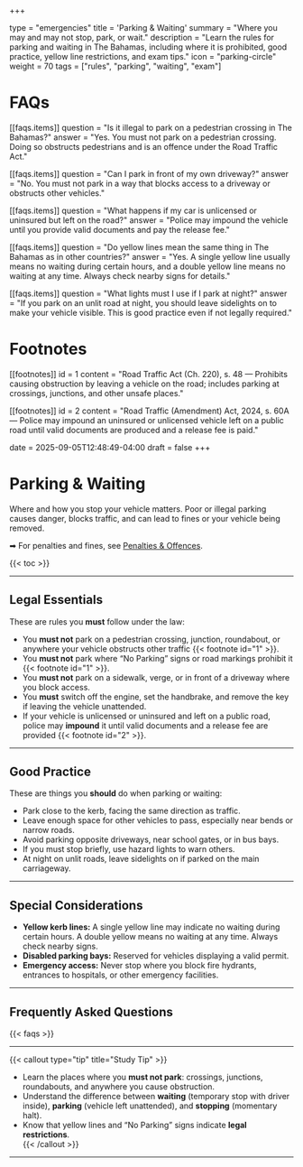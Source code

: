 +++

type = "emergencies"
title = 'Parking & Waiting'
summary = "Where you may and may not stop, park, or wait."
description = "Learn the rules for parking and waiting in The Bahamas, including where it is prohibited, good practice, yellow line restrictions, and exam tips."
icon = "parking-circle"
weight = 70
tags = ["rules", "parking", "waiting", "exam"]

# FAQs
[[faqs.items]]
question = "Is it illegal to park on a pedestrian crossing in The Bahamas?"
answer = "Yes. You must not park on a pedestrian crossing. Doing so obstructs pedestrians and is an offence under the Road Traffic Act."

[[faqs.items]]
question = "Can I park in front of my own driveway?"
answer = "No. You must not park in a way that blocks access to a driveway or obstructs other vehicles."

[[faqs.items]]
question = "What happens if my car is unlicensed or uninsured but left on the road?"
answer = "Police may impound the vehicle until you provide valid documents and pay the release fee."

[[faqs.items]]
question = "Do yellow lines mean the same thing in The Bahamas as in other countries?"
answer = "Yes. A single yellow line usually means no waiting during certain hours, and a double yellow line means no waiting at any time. Always check nearby signs for details."

[[faqs.items]]
question = "What lights must I use if I park at night?"
answer = "If you park on an unlit road at night, you should leave sidelights on to make your vehicle visible. This is good practice even if not legally required."

# Footnotes
[[footnotes]]
id = 1
content = "Road Traffic Act (Ch. 220), s. 48 — Prohibits causing obstruction by leaving a vehicle on the road; includes parking at crossings, junctions, and other unsafe places."

[[footnotes]]
id = 2
content = "Road Traffic (Amendment) Act, 2024, s. 60A — Police may impound an uninsured or unlicensed vehicle left on a public road until valid documents are produced and a release fee is paid."

date = 2025-09-05T12:48:49-04:00
draft = false
+++

# Parking & Waiting

Where and how you stop your vehicle matters. Poor or illegal parking causes danger, blocks traffic, and can lead to fines or your vehicle being removed.  

➡ For penalties and fines, see [Penalties & Offences](/law/penalties-offences/).

{{< toc >}}

---

## Legal Essentials

These are rules you **must** follow under the law:

- You **must not** park on a pedestrian crossing, junction, roundabout, or anywhere your vehicle obstructs other traffic {{< footnote id="1" >}}.  
- You **must not** park where “No Parking” signs or road markings prohibit it {{< footnote id="1" >}}.  
- You **must not** park on a sidewalk, verge, or in front of a driveway where you block access.  
- You **must** switch off the engine, set the handbrake, and remove the key if leaving the vehicle unattended.  
- If your vehicle is unlicensed or uninsured and left on a public road, police may **impound** it until valid documents and a release fee are provided {{< footnote id="2" >}}.  

---

## Good Practice

These are things you **should** do when parking or waiting:

- Park close to the kerb, facing the same direction as traffic.  
- Leave enough space for other vehicles to pass, especially near bends or narrow roads.  
- Avoid parking opposite driveways, near school gates, or in bus bays.  
- If you must stop briefly, use hazard lights to warn others.  
- At night on unlit roads, leave sidelights on if parked on the main carriageway.  

---

## Special Considerations

- **Yellow kerb lines:** A single yellow line may indicate no waiting during certain hours. A double yellow means no waiting at any time. Always check nearby signs.  
- **Disabled parking bays:** Reserved for vehicles displaying a valid permit.  
- **Emergency access:** Never stop where you block fire hydrants, entrances to hospitals, or other emergency facilities.  

---

## Frequently Asked Questions

{{< faqs >}}

---

{{< callout type="tip" title="Study Tip" >}}
- Learn the places where you **must not park**: crossings, junctions, roundabouts, and anywhere you cause obstruction.  
- Understand the difference between **waiting** (temporary stop with driver inside), **parking** (vehicle left unattended), and **stopping** (momentary halt).  
- Know that yellow lines and “No Parking” signs indicate **legal restrictions**.  
{{< /callout >}}

---
